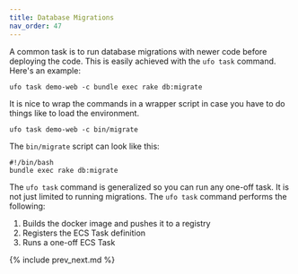 ```yaml
---
title: Database Migrations
nav_order: 47
---
```


A common task is to run database migrations with newer code before deploying the code. This is easily achieved with the `ufo task` command. Here's an example:

    ufo task demo-web -c bundle exec rake db:migrate

It is nice to wrap the commands in a wrapper script in case you have to do things like to load the environment.

    ufo task demo-web -c bin/migrate

The `bin/migrate` script can look like this:

    #!/bin/bash
    bundle exec rake db:migrate

The `ufo task` command is generalized so you can run any one-off task. It is not just limited to running migrations. The `ufo task` command performs the following:

1. Builds the docker image and pushes it to a registry
2. Registers the ECS Task definition
3. Runs a one-off ECS Task

{% include prev_next.md %}
